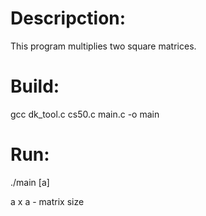 # Descripction:
This program multiplies two square matrices.
# Build:
gcc dk_tool.c cs50.c main.c -o main
# Run:
./main [a]

a x a - matrix size
